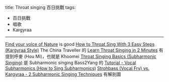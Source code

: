 title: Throat singing 百日挑戰
tags:
  - 百日挑戰
  - 唱歌
  - Kargyraa
---


[Find your voice of Nature] is good
[How to Throat Sing With 3 Easy Steps (Kargyraa Style)]
The China Traveller 的 [Learn Throat Singing in 2 Minutes] 有提到呼麥 (Hou Mi)，也就是 Khoomei
[Throat Singing Basics (Subharmonic Singing)] 是 Subharmonic singing
Bass2Yang 的 [Tutorial - Vocal Subharmonics (How to Sing Subharmonics)]
[Strohbass (Vocal Fry) vs. Kargyraa - 2 Subharmonic Singing Techniques] 有解剖圖

[Find your voice of Nature]: https://www.udemy.com/course/find-your-voice-of-nature/
[How to Throat Sing With 3 Easy Steps (Kargyraa Style)]: https://youtu.be/jx6CCPWYmL0
[Learn Throat Singing in 2 Minutes]: https://youtu.be/h6-euNqm6Vw?t=146
[Throat Singing Basics (Subharmonic Singing)]: https://youtu.be/RP8NVQnDjoE
[Tutorial - Vocal Subharmonics (How to Sing Subharmonics)]: https://youtu.be/DbKJ2E7YCNg
[Strohbass (Vocal Fry) vs. Kargyraa - 2 Subharmonic Singing Techniques]: https://youtu.be/_gZGMSQljmk
